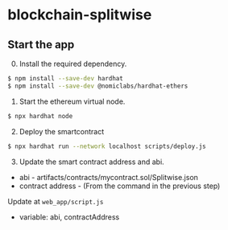 # blockchain-splitwise

## Start the app

0. Install the required dependency.

```bash
$ npm install --save-dev hardhat
$ npm install --save-dev @nomiclabs/hardhat-ethers
```

1. Start the ethereum virtual node.

```bash
$ npx hardhat node
```

2. Deploy the smartcontract

```bash
$ npx hardhat run --network localhost scripts/deploy.js
```

3. Update the smart contract address and abi.

- abi - artifacts/contracts/mycontract.sol/Splitwise.json
- contract address - (From the command in the previous step)

Update at
`web_app/script.js`

- variable: abi, contractAddress
